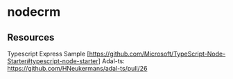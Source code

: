 # nodecrm

## Resources
Typescript Express Sample [https://github.com/Microsoft/TypeScript-Node-Starter#typescript-node-starter]
Adal-ts: https://github.com/HNeukermans/adal-ts/pull/26